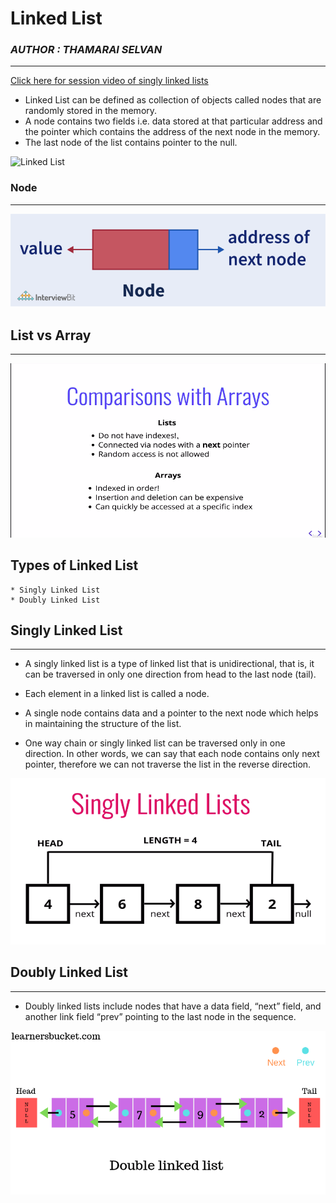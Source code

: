 # Linked List

### _AUTHOR : THAMARAI SELVAN_

---

[Click here for session video of singly linked lists](https://drive.google.com/file/d/1qYH2uq0nN3W_yAWTioyNop_2_t7RNVbF/view?usp=sharing)

- Linked List can be defined as collection of objects called nodes that are randomly stored in the memory.
- A node contains two fields i.e. data stored at that particular address and the pointer which contains the address of the next node in the memory.
- The last node of the list contains pointer to the null.

![Linked List](./images/linked-list.png)

### Node

---

![Node](./images/node.png)

## List vs Array

---

![List vs Array](./images/array%20vs%20list.png)

## Types of Linked List

    * Singly Linked List
    * Doubly Linked List

## Singly Linked List

---

- A singly linked list is a type of linked list that is unidirectional, that is, it can be traversed in only one direction from head to the last node (tail).

- Each element in a linked list is called a node.

- A single node contains data and a pointer to the next node which helps in maintaining the structure of the list.

- One way chain or singly linked list can be traversed only in one direction. In other words, we can say that each node contains only next pointer, therefore we can not traverse the list in the reverse direction.

![Singly Linked List](./images/Singly%20Linked%20List.png)

## Doubly Linked List

---

- Doubly linked lists include nodes that have a data field, “next” field, and another link field “prev” pointing to the last node in the sequence.

![Doubly Linked List](./images/doubly.png)
